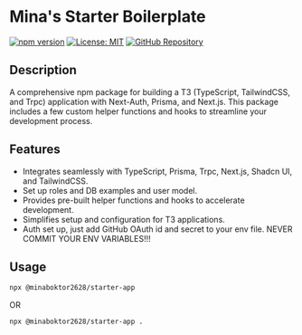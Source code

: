 # Mina's Starter Boilerplate

[![npm version](https://badge.fury.io/js/%40minaboktor2628%2Fstarter-app.svg)](https://badge.fury.io/js/%40minaboktor2628%2Fstarter-app)
[![License: MIT](https://img.shields.io/badge/License-MIT-yellow.svg)](https://opensource.org/licenses/MIT)
[![GitHub Repository](https://img.shields.io/badge/GitHub-Repository-blue?logo=github)](https://github.com/minaboktor2628/starter-app-cli)

## Description

A comprehensive npm package for building a T3 (TypeScript, TailwindCSS, and Trpc) application with Next-Auth, Prisma, and Next.js. This package includes a few custom helper functions and hooks to streamline your development process.

## Features

- Integrates seamlessly with TypeScript, Prisma, Trpc, Next.js, Shadcn UI, and TailwindCSS.
- Set up roles and DB examples and user model.
- Provides pre-built helper functions and hooks to accelerate development.
- Simplifies setup and configuration for T3 applications.
- Auth set up, just add GitHub OAuth id and secret to your env file. NEVER COMMIT YOUR ENV VARIABLES!!!

## Usage

```bash
npx @minaboktor2628/starter-app
```
OR

```bash
npx @minaboktor2628/starter-app .
```

